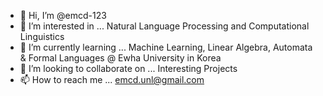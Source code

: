 - 👋 Hi, I’m @emcd-123
- 👀 I’m interested in ... Natural Language Processing and Computational Linguistics
- 🌱 I’m currently learning ... Machine Learning, Linear Algebra, Automata & Formal Languages @ Ewha University in Korea
- 💞️ I’m looking to collaborate on ... Interesting Projects
- 📫 How to reach me ... emcd.unl@gmail.com

<!---
emcd-123/emcd-123 is a ✨ special ✨ repository because its `README.md` (this file) appears on your GitHub profile.
You can click the Preview link to take a look at your changes.
--->

